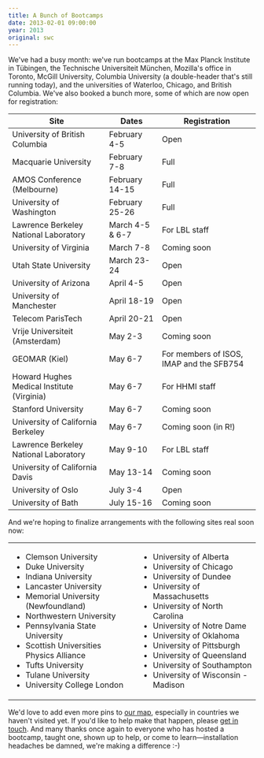 ```yaml
---
title: A Bunch of Bootcamps
date: 2013-02-01 09:00:00
year: 2013
original: swc
---
```

<p>We've had a busy month: we've run bootcamps at the Max Planck Institute in T&uuml;bingen, the Technische Universiteit M&uuml;nchen, Mozilla's office in Toronto, McGill University, Columbia University (a double-header that's still running today), and the universities of Waterloo, Chicago, and British Columbia.  We've also booked a bunch more, some of which are now open for registration:</p>

<table>
  <thead>
    <tr>
      <th>Site</th>
      <th>Dates</th>
      <th>Registration</th>
    </tr>
  </thead>
  <tbody>
    <tr>
      <td>University of British Columbia</td>
      <td>February 4-5</td>
      <td>Open</td>
    </tr>
    <tr>
      <td>Macquarie University</td>
      <td>February 7-8</td>
      <td>Full</td>
    </tr>
    <tr>
      <td>AMOS Conference (Melbourne)</td>
      <td>February 14-15</td>
      <td>Full</td>
    </tr>
    <tr>
      <td>University of Washington</td>
      <td>February 25-26</td>
      <td>Full</td>
    </tr>
    <tr>
      <td>Lawrence Berkeley National Laboratory</td>
      <td>March 4-5 &amp; 6-7</td>
      <td>For LBL staff</td>
    </tr>
    <tr>
      <td>University of Virginia</td>
      <td>March 7-8</td>
      <td>Coming soon</td>
    </tr>
    <tr>
      <td>Utah State University</td>
      <td>March 23-24</td>
      <td>Open</td>
    </tr>
    <tr>
      <td>University of Arizona</td>
      <td>April 4-5</td>
      <td>Open</td>
    </tr>
    <tr>
      <td>University of Manchester</td>
      <td>April 18-19</td>
      <td>Open</td>
    </tr>
    <tr>
      <td>Telecom ParisTech</td>
      <td>April 20-21</td>
      <td>Open</td>
    </tr>
    <tr>
      <td>Vrije Universiteit (Amsterdam)</td>
      <td>May 2-3</td>
      <td>Coming soon</td>
    </tr>
    <tr>
      <td>GEOMAR (Kiel)</td>
      <td>May 6-7</td>
      <td>For members of ISOS, IMAP and the SFB754</td>
    </tr>
    <tr>
      <td>Howard Hughes Medical Institute (Virginia)</td>
      <td>May 6-7</td>
      <td>For HHMI staff</td>
    </tr>
    <tr>
      <td>Stanford University</td>
      <td>May 6-7</td>
      <td>Coming soon</td>
    </tr>
    <tr>
      <td>University of California Berkeley</td>
      <td>May 6-7</td>
      <td>Coming soon (in R!)</td>
    </tr>
    <tr>
      <td>Lawrence Berkeley National Laboratory</td>
      <td>May 9-10</td>
      <td>For LBL staff</td>
    </tr>
    <tr>
      <td>University of California Davis</td>
      <td>May 13-14</td>
      <td>Coming soon</td>
    </tr>
    <tr>
      <td>University of Oslo</td>
      <td>July 3-4</td>
      <td>Open</td>
    </tr>
    <tr>
      <td>University of Bath</td>
      <td>July 15-16</td>
      <td>Coming soon</td>
    </tr>
  </tbody>
</table>

<p>And we're hoping to finalize arrangements with the following sites real soon now:</p>

<table>
  <tr>
    <td>
      <ul>
        <li>Clemson University</li>
        <li>Duke University</li>
        <li>Indiana University</li>
        <li>Lancaster University</li>
        <li>Memorial University (Newfoundland)</li>
        <li>Northwestern University</li>
        <li>Pennsylvania State University</li>
        <li>Scottish Universities Physics Alliance</li>
        <li>Tufts University</li>
        <li>Tulane University</li>
        <li>University College London</li>
      </ul>
    </td>
    <td>
      <ul>
        <li>University of Alberta</li>
        <li>University of Chicago</li>
        <li>University of Dundee</li>
        <li>University of Massachusetts</li>
        <li>University of North Carolina</li>
        <li>University of Notre Dame</li>
        <li>University of Oklahoma</li>
        <li>University of Pittsburgh</li>
        <li>University of Queensland</li>
        <li>University of Southampton</li>
        <li>University of Wisconsin - Madison</li>
      </ul>
    </td>
  </tr>
</table>

<p>We'd love to add even more pins to <a href="{{site.baseurl}}/workshops/">our map</a>, especially in countries we haven't visited yet.  If you'd like to help make that happen, please <a href="mailto:{{site.contact}}">get in touch</a>.  And many thanks once again to everyone who has hosted a bootcamp, taught one, shown up to help, or come to learn&mdash;installation headaches be damned, we're making a difference :-)</p>
